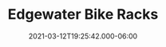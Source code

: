 ---
title: Edgewater Bike Racks
date: 2021-03-12T19:25:42.000-06:00
layout: project
project_description: ''
project_image: "/uploads/bikerack.png"
square_thumbnail: ''
project_type: ''

---
